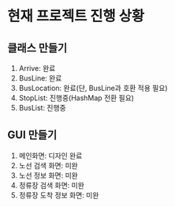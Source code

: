 # 현재 프로젝트 진행 상황

## 클래스 만들기
1) Arrive: 완료
2) BusLine: 완료
3) BusLocation: 완료(단, BusLine과 호환 적용 필요)
4) StopList: 진행중(HashMap 전환 필요)
5) BusList: 진행중

## GUI 만들기
1) 메인화면: 디자인 완료
2) 노선 검색 화면: 미완
3) 노선 정보 화면: 미완
4) 정류장 검색 화면: 미완
5) 정류장 도착 정보 화면: 미완

